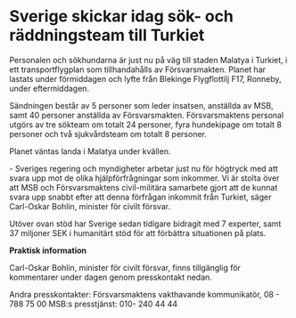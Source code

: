 # Sverige skickar idag sök- och räddningsteam till Turkiet

Personalen och sökhundarna är just nu på väg till staden Malatya i Turkiet, i ett transportflygplan som tillhandahålls av Försvarsmakten. Planet har lastats under förmiddagen och lyfte från Blekinge Flygflottilj F17, Ronneby, under eftermiddagen.

Sändningen består av 5 personer som leder insatsen, anställda av MSB, samt 40 personer anställda av Försvarsmakten. Försvarsmaktens personal utgörs av tre sökteam om totalt 24 personer, fyra hundekipage om totalt 8 personer och två sjukvårdsteam om totalt 8 personer.

Planet väntas landa i Malatya under kvällen.

\- Sveriges regering och myndigheter arbetar just nu för högtryck med att svara upp mot de olika hjälpförfrågningar som inkommer. Vi är stolta över att MSB och Försvarsmaktens civil\-militära samarbete gjort att de kunnat svara upp snabbt efter att denna förfrågan inkommit från Turkiet, säger Carl\-Oskar Bohlin, minister för civilt försvar.

Utöver ovan stöd har Sverige sedan tidigare bidragit med 7 experter, samt 37 miljoner SEK i humanitärt stöd för att förbättra situationen på plats.



**Praktisk information**

Carl\-Oskar Bohlin, minister för civilt försvar, finns tillgänglig för kommentarer under dagen genom presskontakt nedan.

Andra presskontakter:
Försvarsmaktens vakthavande kommunikatör, 08 \- 788 75 00
MSB:s presstjänst: 010\- 240 44 44
